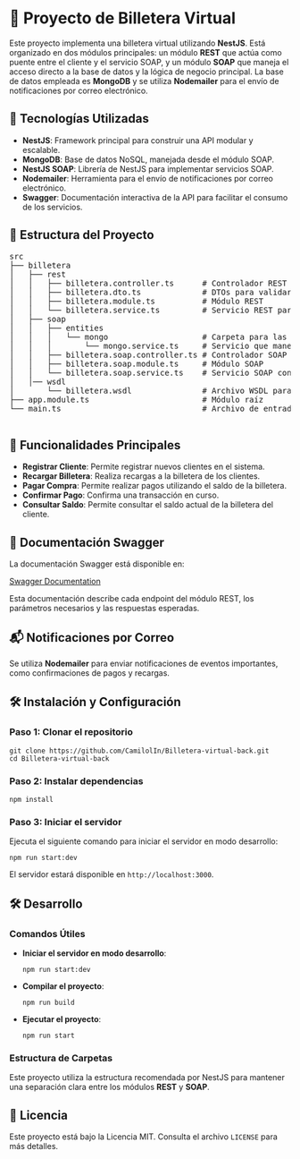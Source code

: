 <!DOCTYPE html>
<html lang="es">
<head>
  <meta charset="UTF-8">
  <meta name="viewport" content="width=device-width, initial-scale=1.0">
</head>
<body>
  <h1>📲 Proyecto de Billetera Virtual</h1>
  <p>Este proyecto implementa una billetera virtual utilizando <strong>NestJS</strong>. Está organizado en dos módulos principales: un módulo <strong>REST</strong> que actúa como puente entre el cliente y el servicio SOAP, y un módulo <strong>SOAP</strong> que maneja el acceso directo a la base de datos y la lógica de negocio principal. La base de datos empleada es <strong>MongoDB</strong> y se utiliza <strong>Nodemailer</strong> para el envío de notificaciones por correo electrónico.</p>

  <h2>🚀 Tecnologías Utilizadas</h2>
  <ul>
    <li><strong>NestJS</strong>: Framework principal para construir una API modular y escalable.</li>
    <li><strong>MongoDB</strong>: Base de datos NoSQL, manejada desde el módulo SOAP.</li>
    <li><strong>NestJS SOAP</strong>: Librería de NestJS para implementar servicios SOAP.</li>
    <li><strong>Nodemailer</strong>: Herramienta para el envío de notificaciones por correo electrónico.</li>
    <li><strong>Swagger</strong>: Documentación interactiva de la API para facilitar el consumo de los servicios.</li>
  </ul>

  <h2>📂 Estructura del Proyecto</h2>
  <pre>
src
├── billetera
│   ├── rest
│   │   ├── billetera.controller.ts      # Controlador REST para manejar solicitudes de clientes
│   │   ├── billetera.dto.ts             # DTOs para validar datos de entrada en REST
│   │   ├── billetera.module.ts          # Módulo REST
│   │   └── billetera.service.ts         # Servicio REST para lógica intermedia
│   ├── soap
│   │   ├── entities
│   │   │   └── mongo                    # Carpeta para las entidades de MongoDB
│   │   │       └── mongo.service.ts     # Servicio que maneja la conexión con MongoDB
│   │   ├── billetera.soap.controller.ts # Controlador SOAP
│   │   ├── billetera.soap.module.ts     # Módulo SOAP
│   │   └── billetera.soap.service.ts    # Servicio SOAP con lógica de negocio principal
│   │── wsdl
│       └── billetera.wsdl               # Archivo WSDL para el servicio SOAP
├── app.module.ts                        # Módulo raíz
└── main.ts                              # Archivo de entrada principal
  </pre>

  <h2>🧩 Funcionalidades Principales</h2>
  <ul>
    <li><strong>Registrar Cliente</strong>: Permite registrar nuevos clientes en el sistema.</li>
    <li><strong>Recargar Billetera</strong>: Realiza recargas a la billetera de los clientes.</li>
    <li><strong>Pagar Compra</strong>: Permite realizar pagos utilizando el saldo de la billetera.</li>
    <li><strong>Confirmar Pago</strong>: Confirma una transacción en curso.</li>
    <li><strong>Consultar Saldo</strong>: Permite consultar el saldo actual de la billetera del cliente.</li>
  </ul>

  <h2>📑 Documentación Swagger</h2>
  <p>La documentación Swagger está disponible en:</p>
  <p><a href="http://localhost:3000/api/docs#/">Swagger Documentation</a></p>
  <p>Esta documentación describe cada endpoint del módulo REST, los parámetros necesarios y las respuestas esperadas.</p>

  <h2>📬 Notificaciones por Correo</h2>
  <p>Se utiliza <strong>Nodemailer</strong> para enviar notificaciones de eventos importantes, como confirmaciones de pagos y recargas.</p>

  <h2>🛠️ Instalación y Configuración</h2>

  <h3>Paso 1: Clonar el repositorio</h3>
  <pre><code>git clone https://github.com/CamilolIn/Billetera-virtual-back.git
cd Billetera-virtual-back</code></pre>

  <h3>Paso 2: Instalar dependencias</h3>
  <pre><code>npm install</code></pre>

  <h3>Paso 3: Iniciar el servidor</h3>
  <p>Ejecuta el siguiente comando para iniciar el servidor en modo desarrollo:</p>
  <pre><code>npm run start:dev</code></pre>
  <p>El servidor estará disponible en <code>http://localhost:3000</code>.</p>

  <h2>🛠️ Desarrollo</h2>

  <h3>Comandos Útiles</h3>
  <ul>
    <li><strong>Iniciar el servidor en modo desarrollo</strong>:
      <pre><code>npm run start:dev</code></pre>
    </li>
    <li><strong>Compilar el proyecto</strong>:
      <pre><code>npm run build</code></pre>
    </li>
    <li><strong>Ejecutar el proyecto</strong>:
      <pre><code>npm run start</code></pre>
    </li>
  </ul>

  <h3>Estructura de Carpetas</h3>
  <p>Este proyecto utiliza la estructura recomendada por NestJS para mantener una separación clara entre los módulos <strong>REST</strong> y <strong>SOAP</strong>.</p>

  <h2>📜 Licencia</h2>
  <p>Este proyecto está bajo la Licencia MIT. Consulta el archivo <code>LICENSE</code> para más detalles.</p>
</body>
</html>
